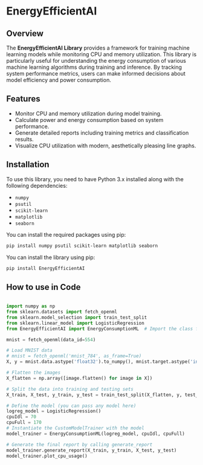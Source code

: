 # EnergyEfficientAI

## Overview

The **EnergyEfficientAI Library** provides a framework for training machine learning models while monitoring CPU and memory utilization. This library is particularly useful for understanding the energy consumption of various machine learning algorithms during training and inference. By tracking system performance metrics, users can make informed decisions about model efficiency and power consumption.

## Features

- Monitor CPU and memory utilization during model training.
- Calculate power and energy consumption based on system performance.
- Generate detailed reports including training metrics and classification results.
- Visualize CPU utilization with modern, aesthetically pleasing line graphs.
## Installation

To use this library, you need to have Python 3.x installed along with the following dependencies:

- `numpy`
- `psutil`
- `scikit-learn`
- `matplotlib`
- `seaborn`

You can install the required packages using pip:

```bash
pip install numpy psutil scikit-learn matplotlib seaborn
```
You can install the library using pip:

```bash
pip install EnergyEfficientAI

```
## How to use in Code


```python

import numpy as np
from sklearn.datasets import fetch_openml
from sklearn.model_selection import train_test_split
from sklearn.linear_model import LogisticRegression
from EnergyEfficientAI import EnergyConsumptionML  # Import the class from the file

mnist = fetch_openml(data_id=554)

# Load MNIST data
# mnist = fetch_openml('mnist_784', as_frame=True)
X, y = mnist.data.astype('float32').to_numpy(), mnist.target.astype('int')

# Flatten the images
X_flatten = np.array([image.flatten() for image in X])

# Split the data into training and testing sets
X_train, X_test, y_train, y_test = train_test_split(X_flatten, y, test_size=0.2, random_state=42)

# Define the model (you can pass any model here)
logreg_model = LogisticRegression()
cpuIdl = 70
cpuFull = 170
# Instantiate the CustomModelTrainer with the model
model_trainer = EnergyConsumptionML(logreg_model, cpuIdl, cpuFull)

# Generate the final report by calling generate_report
model_trainer.generate_report(X_train, y_train, X_test, y_test)
model_trainer.plot_cpu_usage()
```